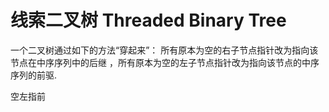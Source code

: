 # 线索二叉树 Threaded Binary Tree

一个二叉树通过如下的方法“穿起来”：
所有原本为空的右子节点指针改为指向该节点在中序序列中的后继
，所有原本为空的左子节点指针改为指向该节点的中序序列的前驱.

空左指前